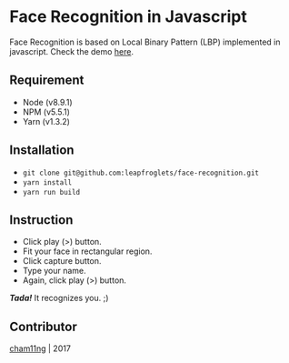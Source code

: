 # Face Recognition in Javascript
Face Recognition is based on Local Binary Pattern (LBP) implemented in javascript. Check the demo [here](https://cham11ng.github.io/face-recognition/).

## Requirement
* Node (v8.9.1)
* NPM (v5.5.1)
* Yarn (v1.3.2)

## Installation
* `git clone git@github.com:leapfroglets/face-recognition.git`
* `yarn install`
* `yarn run build`

## Instruction
* Click play (>) button.
* Fit your face in rectangular region.
* Click capture button.
* Type your name.
* Again, click play (>) button.

***Tada!*** It recognizes you. ;)

## Contributor
[cham11ng](https://github.com/cham11ng) | 2017
